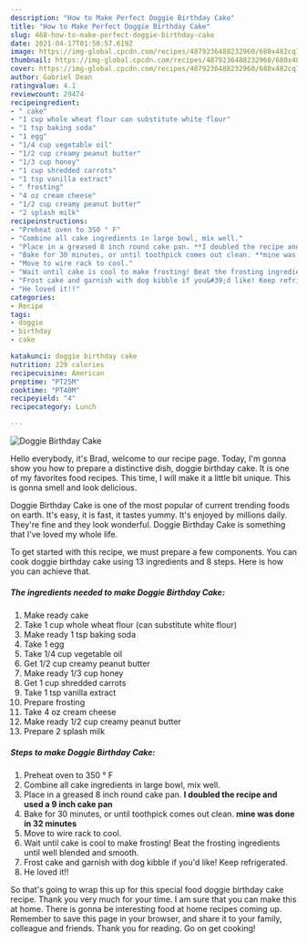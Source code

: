 ```yaml
---
description: "How to Make Perfect Doggie Birthday Cake"
title: "How to Make Perfect Doggie Birthday Cake"
slug: 468-how-to-make-perfect-doggie-birthday-cake
date: 2021-04-17T01:50:57.619Z
image: https://img-global.cpcdn.com/recipes/4879236488232960/680x482cq70/doggie-birthday-cake-recipe-main-photo.jpg
thumbnail: https://img-global.cpcdn.com/recipes/4879236488232960/680x482cq70/doggie-birthday-cake-recipe-main-photo.jpg
cover: https://img-global.cpcdn.com/recipes/4879236488232960/680x482cq70/doggie-birthday-cake-recipe-main-photo.jpg
author: Gabriel Dean
ratingvalue: 4.1
reviewcount: 29474
recipeingredient:
- " cake"
- "1 cup whole wheat flour can substitute white flour"
- "1 tsp baking soda"
- "1 egg"
- "1/4 cup vegetable oil"
- "1/2 cup creamy peanut butter"
- "1/3 cup honey"
- "1 cup shredded carrots"
- "1 tsp vanilla extract"
- " frosting"
- "4 oz cream cheese"
- "1/2 cup creamy peanut butter"
- "2 splash milk"
recipeinstructions:
- "Preheat oven to 350 ° F"
- "Combine all cake ingredients in large bowl, mix well."
- "Place in a greased 8 inch round cake pan. **I doubled the recipe and used a 9 inch cake pan**"
- "Bake for 30 minutes, or until toothpick comes out clean. **mine was done in 32 minutes**"
- "Move to wire rack to cool."
- "Wait until cake is cool to make frosting! Beat the frosting ingredients until well blended and smooth."
- "Frost cake and garnish with dog kibble if you&#39;d like! Keep refrigerated."
- "He loved it!!"
categories:
- Recipe
tags:
- doggie
- birthday
- cake

katakunci: doggie birthday cake 
nutrition: 229 calories
recipecuisine: American
preptime: "PT25M"
cooktime: "PT40M"
recipeyield: "4"
recipecategory: Lunch

---
```



![Doggie Birthday Cake](https://img-global.cpcdn.com/recipes/4879236488232960/680x482cq70/doggie-birthday-cake-recipe-main-photo.jpg)

Hello everybody, it's Brad, welcome to our recipe page. Today, I'm gonna show you how to prepare a distinctive dish, doggie birthday cake. It is one of my favorites food recipes. This time, I will make it a little bit unique. This is gonna smell and look delicious.



Doggie Birthday Cake is one of the most popular of current trending foods on earth. It's easy, it is fast, it tastes yummy. It's enjoyed by millions daily. They're fine and they look wonderful. Doggie Birthday Cake is something that I've loved my whole life.


To get started with this recipe, we must prepare a few components. You can cook doggie birthday cake using 13 ingredients and 8 steps. Here is how you can achieve that.

<!--inarticleads1-->

##### The ingredients needed to make Doggie Birthday Cake:

1. Make ready  cake
1. Take 1 cup whole wheat flour (can substitute white flour)
1. Make ready 1 tsp baking soda
1. Take 1 egg
1. Take 1/4 cup vegetable oil
1. Get 1/2 cup creamy peanut butter
1. Make ready 1/3 cup honey
1. Get 1 cup shredded carrots
1. Take 1 tsp vanilla extract
1. Prepare  frosting
1. Take 4 oz cream cheese
1. Make ready 1/2 cup creamy peanut butter
1. Prepare 2 splash milk




<!--inarticleads2-->

##### Steps to make Doggie Birthday Cake:

1. Preheat oven to 350 ° F
1. Combine all cake ingredients in large bowl, mix well.
1. Place in a greased 8 inch round cake pan. **I doubled the recipe and used a 9 inch cake pan**
1. Bake for 30 minutes, or until toothpick comes out clean. **mine was done in 32 minutes**
1. Move to wire rack to cool.
1. Wait until cake is cool to make frosting! Beat the frosting ingredients until well blended and smooth.
1. Frost cake and garnish with dog kibble if you&#39;d like! Keep refrigerated.
1. He loved it!!




So that's going to wrap this up for this special food doggie birthday cake recipe. Thank you very much for your time. I am sure that you can make this at home. There is gonna be interesting food at home recipes coming up. Remember to save this page in your browser, and share it to your family, colleague and friends. Thank you for reading. Go on get cooking!

